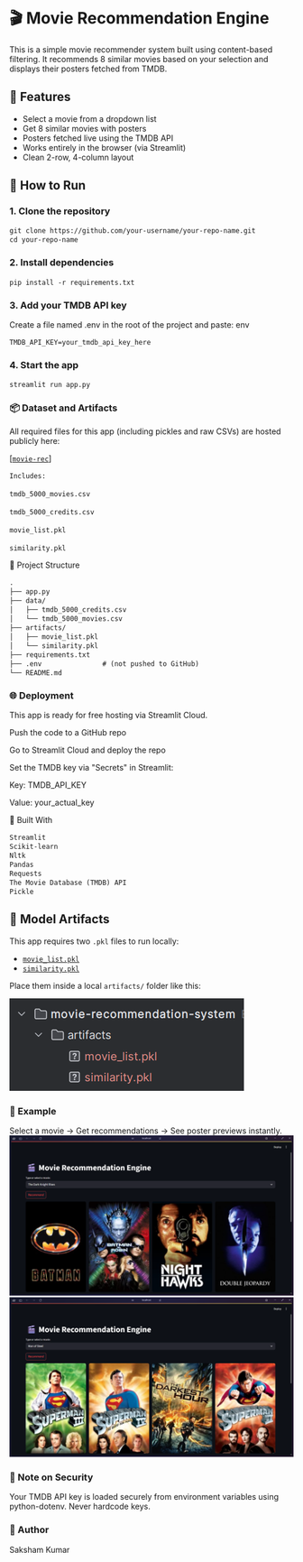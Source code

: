 # 🎬 Movie Recommendation Engine

This is a simple movie recommender system built using content-based filtering. It recommends 8 similar movies based on your selection and displays their posters fetched from TMDB.

## 🔧 Features

- Select a movie from a dropdown list
- Get 8 similar movies with posters
- Posters fetched live using the TMDB API
- Works entirely in the browser (via Streamlit)
- Clean 2-row, 4-column layout

## 🚀 How to Run

### 1. Clone the repository
```
git clone https://github.com/your-username/your-repo-name.git
cd your-repo-name
```

### 2. Install dependencies
```
pip install -r requirements.txt
```

### 3. Add your TMDB API key
Create a file named .env in the root of the project and paste:
env
```angular2html
TMDB_API_KEY=your_tmdb_api_key_here
```

### 4. Start the app
```angular2html
streamlit run app.py
```

### 📦 Dataset and Artifacts
All required files for this app (including pickles and raw CSVs) are hosted publicly here:


[[`movie-rec`]]( https://huggingface.co/datasets/saakshammm/movie-rec/tree/main/data)

```
Includes:

tmdb_5000_movies.csv

tmdb_5000_credits.csv

movie_list.pkl

similarity.pkl
```
📁 Project Structure
```angular2html
.
├── app.py
├── data/
│   ├── tmdb_5000_credits.csv
│   └── tmdb_5000_movies.csv
├── artifacts/
│   ├── movie_list.pkl
│   └── similarity.pkl
├── requirements.txt
├── .env               # (not pushed to GitHub)
└── README.md
```

### 🌐 Deployment
This app is ready for free hosting via Streamlit Cloud.

Push the code to a GitHub repo

Go to Streamlit Cloud and deploy the repo

Set the TMDB key via "Secrets" in Streamlit:

Key: TMDB_API_KEY

Value: your_actual_key

🧠 Built With
```angular2html
Streamlit
Scikit-learn
Nltk
Pandas
Requests
The Movie Database (TMDB) API
Pickle 
```
## 🧠 Model Artifacts

This app requires two `.pkl` files to run locally:

- [`movie_list.pkl`](https://drive.google.com/file/d/10-fy6yDd5ijhwn9keAe7oGU1MBXhO178/view?usp=sharing)
- [`similarity.pkl`](https://drive.google.com/file/d/102huNjyF6_IIhDuR3HxX-oNsbFb6j9Y_/view?usp=sharing)

Place them inside a local `artifacts/` folder like this:

![img_2.png](img_2.png)

### 📸 Example
Select a movie → Get recommendations → See poster previews instantly.
![img.png](img.png)
![img_1.png](img_1.png)

### 🔐 Note on Security
Your TMDB API key is loaded securely from environment variables using python-dotenv. Never hardcode keys.

### 👤 Author
Saksham Kumar

